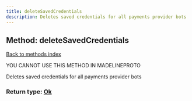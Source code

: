 ```yaml
---
title: deleteSavedCredentials
description: Deletes saved credentials for all payments provider bots
---
```

## Method: deleteSavedCredentials  
[Back to methods index](index.md)


YOU CANNOT USE THIS METHOD IN MADELINEPROTO


Deletes saved credentials for all payments provider bots



### Return type: [Ok](../types/Ok.md)

